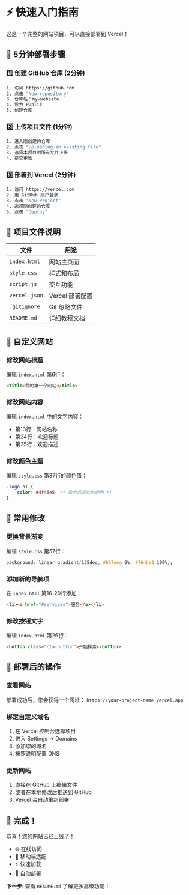 # ⚡ 快速入门指南

这是一个完整的网站项目，可以直接部署到 Vercel！

## 🎯 5分钟部署步骤

### 1️⃣ 创建 GitHub 仓库 (2分钟)
```bash
1. 访问 https://github.com
2. 点击 "New repository"
3. 仓库名：my-website
4. 设为 Public
5. 创建仓库
```

### 2️⃣ 上传项目文件 (1分钟)
```bash
1. 进入刚创建的仓库
2. 点击 "uploading an existing file"
3. 选择本项目的所有文件上传
4. 提交更改
```

### 3️⃣ 部署到 Vercel (2分钟)
```bash
1. 访问 https://vercel.com
2. 用 GitHub 账户登录
3. 点击 "New Project"
4. 选择刚创建的仓库
5. 点击 "Deploy"
```

## 📁 项目文件说明

| 文件 | 用途 |
|------|------|
| `index.html` | 网站主页面 |
| `style.css` | 样式和布局 |
| `script.js` | 交互功能 |
| `vercel.json` | Vercel 部署配置 |
| `.gitignore` | Git 忽略文件 |
| `README.md` | 详细教程文档 |

## 🎨 自定义网站

### 修改网站标题
编辑 `index.html` 第6行：
```html
<title>我的第一个网站</title>
```

### 修改网站内容
编辑 `index.html` 中的文字内容：
- 第13行：网站名称
- 第24行：欢迎标题
- 第25行：欢迎描述

### 修改颜色主题
编辑 `style.css` 第37行的颜色值：
```css
.logo h1 {
    color: #4f46e5; /* 改为您喜欢的颜色 */
}
```

## 🔧 常用修改

### 更换背景渐变
编辑 `style.css` 第57行：
```css
background: linear-gradient(135deg, #667eea 0%, #764ba2 100%);
```

### 添加新的导航项
在 `index.html` 第16-20行添加：
```html
<li><a href="#services">服务</a></li>
```

### 修改按钮文字
编辑 `index.html` 第26行：
```html
<button class="cta-button">开始探索</button>
```

## 🚀 部署后的操作

### 查看网站
部署成功后，您会获得一个网址：
`https://your-project-name.vercel.app`

### 绑定自定义域名
1. 在 Vercel 控制台选择项目
2. 进入 Settings → Domains
3. 添加您的域名
4. 按照说明配置 DNS

### 更新网站
1. 直接在 GitHub 上编辑文件
2. 或者在本地修改后推送到 GitHub
3. Vercel 会自动重新部署

## 🎉 完成！

恭喜！您的网站已经上线了！

- 🌐 在线访问
- 📱 移动端适配
- ⚡ 快速加载
- 🔄 自动部署

**下一步**: 查看 `README.md` 了解更多高级功能！ 
